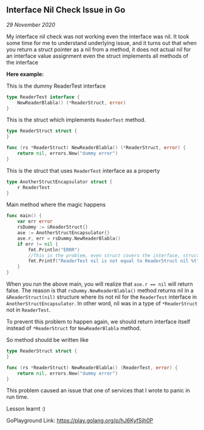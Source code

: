 ## Interface Nil Check Issue in Go
_29 November 2020_

My interface nil check was not working even the interface was nil. It took some time for me to understand underlying issue, and it
turns out that when you return a struct pointer as a nil from a method, it does not actual nil for an interface value assignment even 
the struct implements all methods of the interface

**Here example:**

This is the dummy ReaderTest interface 
```go
type ReaderTest interface {
	NewReaderBlabla() (*ReaderStruct, error)
}
```

This is the struct which implements `ReaderTest` method.
```go
type ReaderStruct struct {
}

func (rs *ReaderStruct) NewReaderBlabla() (*ReaderStruct, error) {
	return nil, errors.New("dummy error")
}
```

This is the struct that uses `ReaderTest` interface as a property
```go
type AnotherStructEncapsulator struct {
	r ReaderTest
}
```

Main method where the magic happens
```go
func main() {
	var err error
	rsDummy := &ReaderStruct{}
	ase := AnotherStructEncapsulator{}
	ase.r, err = rsDummy.NewReaderBlabla()
	if err != nil {
		fmt.Println("ERRR")
		//This is the problem, even struct covers the interface, struct pointer nil is not equal to interface nil.
		fmt.Printf("ReaderTest nil is not equal to ReaderStruct nil %t", ase.r == nil)
	}
}
```

When you run the above main, you will realize that `ase.r == nil` will return false. The reason is that `rsDummy.NewReaderBlabla()` method
returns nil  in a `&ReaderStruct(nil)` structure where its not nil for the `ReaderTest` interface in `AnotherStructEncapsulator`. In other word,
nil was in a type of `*ReaderStruct` not in `ReaderTest`. 
 
To prevent this problem to happen again, we should return interface itself instead of `*ReaderStruct` for `NewReaderBlabla` method.

So method should be written like
```go
type ReaderStruct struct {
}

func (rs *ReaderStruct) NewReaderBlabla() (ReaderTest, error) {
	return nil, errors.New("dummy error")
}
```

This problem caused an issue that one of services that I wrote to panic in run time.

Lesson learnt :)


GoPlayground Link: https://play.golang.org/p/hJ6KyfSjh0P

 
